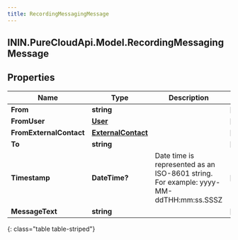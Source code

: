 ```yaml
---
title: RecordingMessagingMessage
---
```

## ININ.PureCloudApi.Model.RecordingMessagingMessage

## Properties

|Name | Type | Description | Notes|
|------------ | ------------- | ------------- | -------------|
| **From** | **string** |  | [optional] |
| **FromUser** | [**User**](User.html) |  | [optional] |
| **FromExternalContact** | [**ExternalContact**](ExternalContact.html) |  | [optional] |
| **To** | **string** |  | [optional] |
| **Timestamp** | **DateTime?** | Date time is represented as an ISO-8601 string. For example: yyyy-MM-ddTHH:mm:ss.SSSZ | [optional] |
| **MessageText** | **string** |  | [optional] |
{: class="table table-striped"}


